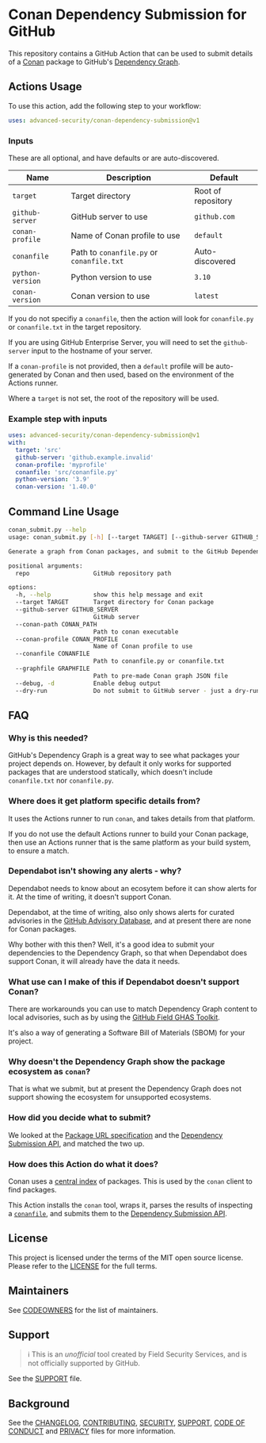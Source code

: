 # Conan Dependency Submission for GitHub

This repository contains a GitHub Action that can be used to submit details of a [Conan](https://conan.io/) package to GitHub's [Dependency Graph](https://docs.github.com/).

## Actions Usage

To use this action, add the following step to your workflow:

```yaml
uses: advanced-security/conan-dependency-submission@v1
```

### Inputs

These are all optional, and have defaults or are auto-discovered.

| Name | Description | Default |
| ---- | ----------- | ------- |
| `target` | Target directory | Root of repository |
| `github-server` | GitHub server to use | `github.com` |
| `conan-profile` | Name of Conan profile to use | `default` |
| `conanfile` | Path to `conanfile.py` or `conanfile.txt` | Auto-discovered |
| `python-version` | Python version to use | `3.10` |
| `conan-version` | Conan version to use | `latest` |

If you do not specifiy a `conanfile`, then the action will look for `conanfile.py` or `conanfile.txt` in the target repository.

If you are using GitHub Enterprise Server, you will need to set the `github-server` input to the hostname of your server.

If a `conan-profile` is not provided, then a `default` profile will be auto-generated by Conan and then used, based on the environment of the Actions runner.

Where a `target` is not set, the root of the repository will be used.

### Example step with inputs

```yaml
uses: advanced-security/conan-dependency-submission@v1
with:
  target: 'src'
  github-server: 'github.example.invalid'
  conan-profile: 'myprofile'
  conanfile: 'src/conanfile.py'
  python-version: '3.9'
  conan-version: '1.40.0'
```

## Command Line Usage

```bash
conan_submit.py --help
usage: conan_submit.py [-h] [--target TARGET] [--github-server GITHUB_SERVER] [--conan-path CONAN_PATH] [--conan-profile CONAN_PROFILE] [--conanfile CONANFILE] [--graphfile GRAPHFILE] [--debug] [--dry-run] repo

Generate a graph from Conan packages, and submit to the GitHub Dependency Graph using the Submission API.

positional arguments:
  repo                  GitHub repository path

options:
  -h, --help            show this help message and exit
  --target TARGET       Target directory for Conan package
  --github-server GITHUB_SERVER
                        GitHub server
  --conan-path CONAN_PATH
                        Path to conan executable
  --conan-profile CONAN_PROFILE
                        Name of Conan profile to use
  --conanfile CONANFILE
                        Path to conanfile.py or conanfile.txt
  --graphfile GRAPHFILE
                        Path to pre-made Conan graph JSON file
  --debug, -d           Enable debug output
  --dry-run             Do not submit to GitHub server - just a dry-run
```

## FAQ

### Why is this needed?

GitHub's Dependency Graph is a great way to see what packages your project depends on. However, by default it only works for supported packages that are understood statically, which doesn't include `conanfile.txt` nor `conanfile.py`.

### Where does it get platform specific details from?

It uses the Actions runner to run `conan`, and takes details from that platform.

If you do not use the default Actions runner to build your Conan package, then use an Actions runner that is the same platform as your build system, to ensure a match.

### Dependabot isn't showing any alerts - why?

Dependabot needs to know about an ecosytem before it can show alerts for it. At the time of writing, it doesn't support Conan.

Dependabot, at the time of writing, also only shows alerts for curated advisories in the [GitHub Advisory Database](https://github.com/advisories), and at present there are none for Conan packages.

Why bother with this then? Well, it's a good idea to submit your dependencies to the Dependency Graph, so that when Dependabot does support Conan, it will already have the data it needs.

### What use can I make of this if Dependabot doesn't support Conan?

There are workarounds you can use to match Dependency Graph content to local advisories, such as by using the [GitHub Field GHAS Toolkit](https://github.com/GeekMasher/ghas-toolkit).

It's also a way of generating a Software Bill of Materials (SBOM) for your project.

### Why doesn't the Dependency Graph show the package ecosystem as `conan`?

That is what we submit, but at present the Dependency Graph does not support showing the ecosystem for unsupported ecosystems.

### How did you decide what to submit?

We looked at the [Package URL specification](https://github.com/package-url/purl-spec/blob/master/PURL-TYPES.rst#conan) and the [Dependency Submission API](https://docs.github.com/en/enterprise-cloud@latest/rest/dependency-graph/dependency-submission?apiVersion=2022-11-28), and matched the two up.

### How does this Action do what it does?

Conan uses a [central index](https://github.com/conan-io/conan-center-index) of packages. This is used by the `conan` client to find packages.

This Action installs the `conan` tool, wraps it, parses the results of inspecting a [`conanfile`](https://docs.conan.io/2/reference/conanfile/attributes.html), and submits them to the [Dependency Submission API](https://docs.github.com/en/code-security/supply-chain-security/understanding-your-software-supply-chain/using-the-dependency-submission-api).

## License

This project is licensed under the terms of the MIT open source license. Please refer to the [LICENSE](LICENSE) for the full terms.

## Maintainers

See [CODEOWNERS](CODEOWNERS) for the list of maintainers.

## Support

> ℹ️ This is an _unofficial_ tool created by Field Security Services, and is not officially supported by GitHub.

See the [SUPPORT](SUPPORT.md) file.

## Background

See the [CHANGELOG](CHANGELOG.md), [CONTRIBUTING](CONTRIBUTING.md), [SECURITY](SECURITY.md), [SUPPORT](SUPPORT.md), [CODE OF CONDUCT](CODE_OF_CONDUCT.md) and [PRIVACY](PRIVACY.md) files for more information.
